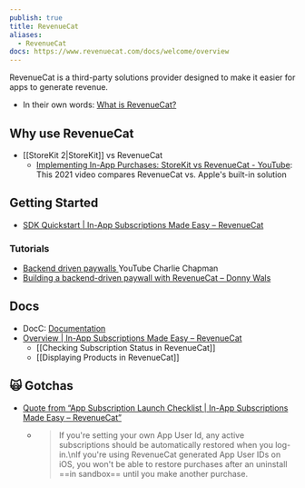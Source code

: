 ```yaml
---
publish: true
title: RevenueCat
aliases:
  - RevenueCat
docs: https://www.revenuecat.com/docs/welcome/overview
---
```

RevenueCat is a third-party solutions provider designed to make it easier for apps to generate revenue. 
- In their own words: [What is RevenueCat?](https://www.revenuecat.com/blog/growth/what-is-revenuecat/) 

## Why use RevenueCat
- [[StoreKit 2|StoreKit]] vs RevenueCat
	- [Implementing In-App Purchases: StoreKit vs RevenueCat - YouTube](https://www.youtube.com/watch?v=0iRui9ffor0): This 2021 video compares RevenueCat vs. Apple's built-in solution

## Getting Started 
- [SDK Quickstart | In-App Subscriptions Made Easy – RevenueCat](https://www.revenuecat.com/docs/getting-started/quickstart)
### Tutorials
- [Backend driven paywalls ](https://www.youtube.com/watch?v=du6cQeEseXw) YouTube Charlie Chapman 
- [Building a backend-driven paywall with RevenueCat – Donny Wals](https://www.donnywals.com/building-a-backend-driven-paywall-with-revenuecat/)

## Docs
- DocC: [Documentation](https://revenuecat.github.io/purchases-ios-docs/4.31.3/documentation/revenuecat) 
- [Overview | In-App Subscriptions Made Easy – RevenueCat](https://www.revenuecat.com/docs/welcome/overview)
	- [[Checking Subscription Status in RevenueCat]]
	- [[Displaying Products in RevenueCat]]

## 🙀 Gotchas
- [Quote from “App Subscription Launch Checklist | In-App Subscriptions Made Easy – RevenueCat”](https://arc.net/l/quote/khnfnbrf)
	- >If you're setting your own App User Id, any active subscriptions should be automatically restored when you log-in.\nIf you're using RevenueCat generated App User IDs on iOS, you won't be able to restore purchases after an uninstall ==in sandbox== until you make another purchase.